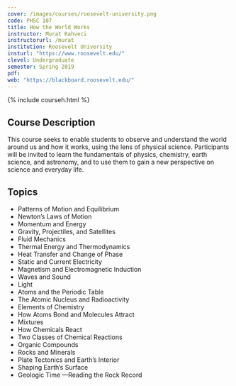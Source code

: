 ```yaml
---
cover: /images/courses/roosevelt-university.png
code: PHSC 107
title: How the World Works
instructor: Murat Kahveci
instructorurl: /murat
institution: Roosevelt University
insturl: "https://www.roosevelt.edu/"
clevel: Undergraduate
semester: Spring 2019
pdf:
web: "https://blackboard.roosevelt.edu/"
---
```

{% include courseh.html %}

## Course Description

This course seeks to enable students to observe and understand the world around us and how it works, using the lens of physical science. Participants will be invited to learn the fundamentals of physics, chemistry, earth science, and astronomy, and to use them to gain a new perspective on science and everyday life.

## Topics

* Patterns of Motion and Equilibrium
* Newton’s Laws of Motion
* Momentum and Energy
* Gravity, Projectiles, and Satellites
* Fluid Mechanics
* Thermal Energy and Thermodynamics
* Heat Transfer and Change of Phase
* Static and Current Electricity
* Magnetism and Electromagnetic Induction
* Waves and Sound
* Light
* Atoms and the Periodic Table
* The Atomic Nucleus and Radioactivity
* Elements of Chemistry
* How Atoms Bond and Molecules Attract
* Mixtures
* How Chemicals React
* Two Classes of Chemical Reactions
* Organic Compounds
* Rocks and Minerals
* Plate Tectonics and Earth’s Interior
* Shaping Earth’s Surface
* Geologic Time —Reading the Rock Record
